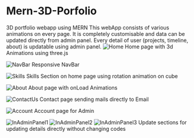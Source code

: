# Mern-3D-Porfolio
3D portfolio webapp using MERN
This webApp consists of various animations on every page.
It is completely customisable and data can be updated directly from admin panel.
Every detail of user (projects, timeline, about) is updatable using admin panel.
![Home](https://github.com/user-attachments/assets/d91ec39b-e92d-46e9-8432-bd60ab81d6b9)
Home page with 3d Animations using three.js

![NavBar](https://github.com/user-attachments/assets/e522de7c-4728-40aa-abb5-56dfbc1e5ef3)
Responsive NavBar

![Skills](https://github.com/user-attachments/assets/19f9529e-5e2e-4e42-9ead-51c552ae091a)
Skills Section on home page using rotation animation on cube

![About](https://github.com/user-attachments/assets/84d944f0-2b36-434a-9e9e-e867a7935c57)
About page with onLoad Animations

![ContactUs](https://github.com/user-attachments/assets/6b7f2ee3-4090-4a54-a720-e2a167f48c3d)
Contact page sending mails directly to Email

![Account](https://github.com/user-attachments/assets/85fe7661-91ba-45be-8287-3f6ff89acdef)
Account page for Admin

![InAdminPanel1](https://github.com/user-attachments/assets/4e0f8851-d6ac-4195-af57-e070addad1ee)
![InAdminPanel2](https://github.com/user-attachments/assets/e028aa92-5454-49ed-95d7-7830cafc9de3)
![InAdminPanel3](https://github.com/user-attachments/assets/282a0e1f-45c5-4f9c-b7e0-e25873bf3942)
Update sections for updating details directly without changing codes
